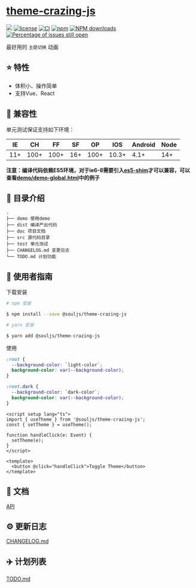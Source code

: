 # [theme-crazing-js](https://github.com/lee/theme-crazing-js)

[![](https://img.shields.io/badge/Powered%20by-jslib%20base-brightgreen.svg)](https://github.com/yanhaijing/jslib-base)
[![license](https://img.shields.io/badge/license-MIT-blue.svg)](https://github.com/lee/theme-crazing-js/blob/master/LICENSE)
[![CI](https://github.com/lee/theme-crazing-js/actions/workflows/ci.yml/badge.svg?branch=master)](https://github.com/lee/theme-crazing-js/actions/workflows/ci.yml)
[![npm](https://img.shields.io/badge/npm-0.1.0-orange.svg)](https://www.npmjs.com/package/@yoga/theme-crazing-js)
[![NPM downloads](http://img.shields.io/npm/dm/theme-crazing-js.svg?style=flat-square)](http://www.npmtrends.com/@yoga/theme-crazing-js)
[![Percentage of issues still open](http://isitmaintained.com/badge/open/lee/theme-crazing-js.svg)](http://isitmaintained.com/project/lee/theme-crazing-js 'Percentage of issues still open')

最好用的 `主题切换` 动画

## :star: 特性

- 体积小、操作简单
- 支持Vue、React

## :pill: 兼容性

单元测试保证支持如下环境：

| IE  | CH   | FF   | SF  | OP   | IOS   | Android | Node |
| --- | ---- | ---- | --- | ---- | ----- | ------- | ---- |
| 11+ | 100+ | 100+ | 16+ | 100+ | 10.3+ | 4.1+    | 14+  |

**注意：编译代码依赖ES5环境，对于ie6-8需要引入[es5-shim](http://github.com/es-shims/es5-shim/)才可以兼容，可以查看[demo/demo-global.html](./demo/demo-global.html)中的例子**

## :open_file_folder: 目录介绍

```
.
├── demo 使用demo
├── dist 编译产出代码
├── doc 项目文档
├── src 源代码目录
├── test 单元测试
├── CHANGELOG.md 变更日志
└── TODO.md 计划功能
```

## :rocket: 使用者指南

下载安装

```bash
# npm 安装

$ npm install --save @souljs/theme-crazing-js

# yarn 安装

$ yarn add @souljs/theme-crazing-js
```

使用

```scss
:root {
  --background-color: `light-color`;
  background-color: var(--background-color);
}

:root.dark {
  --background-color: `dark-color`;
  background-color: var(--background-color);
}
```

```vue
<script setup lang="ts">
import { useTheme } from '@souljs/theme-crazing-js';
const { setTheme } = useTheme();

function handleClick(e: Event) {
  setTheme(e);
}
</script>

<template>
  <button @click="handleClick">Toggle Theme</button>
</template>
```

## :bookmark_tabs: 文档

[API](./doc/api.md)

## :gear: 更新日志

[CHANGELOG.md](./CHANGELOG.md)

## :airplane: 计划列表

[TODO.md](./TODO.md)
